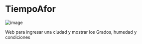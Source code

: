 # TiempoAfor

![image](https://github.com/user-attachments/assets/8f8955d0-7c02-4a1e-901f-79f5eb0e3f78)

Web para ingresar una ciudad y mostrar los Grados, humedad y condiciones
